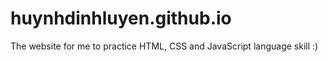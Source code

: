 # huynhdinhluyen.github.io
The website for me to practice HTML, CSS and JavaScript language skill :)
